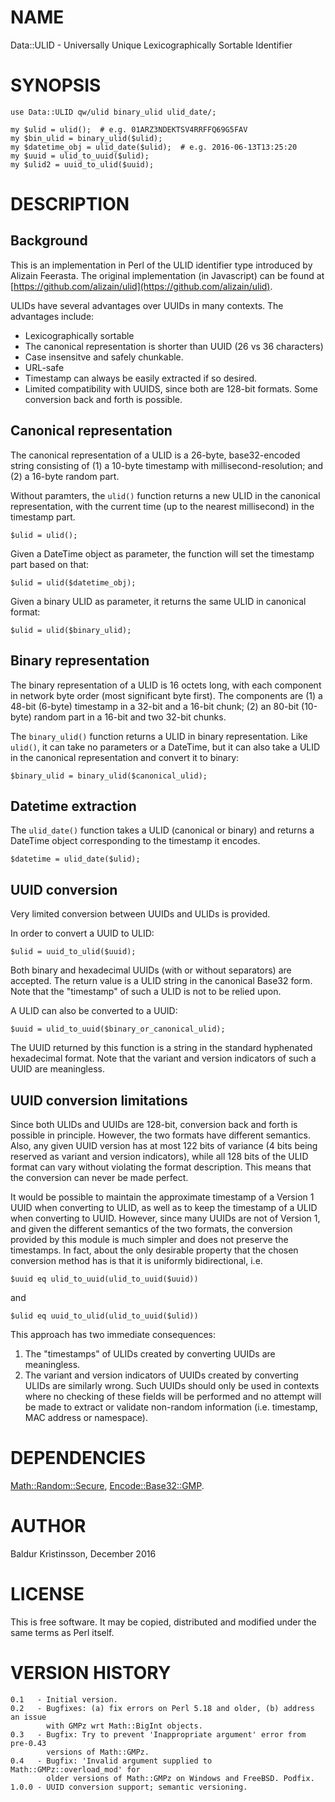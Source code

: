 # NAME

Data::ULID - Universally Unique Lexicographically Sortable Identifier

# SYNOPSIS

    use Data::ULID qw/ulid binary_ulid ulid_date/;

    my $ulid = ulid();  # e.g. 01ARZ3NDEKTSV4RRFFQ69G5FAV
    my $bin_ulid = binary_ulid($ulid);
    my $datetime_obj = ulid_date($ulid);  # e.g. 2016-06-13T13:25:20
    my $uuid = ulid_to_uuid($ulid);
    my $ulid2 = uuid_to_ulid($uuid);

# DESCRIPTION

## Background

This is an implementation in Perl of the ULID identifier type introduced by
Alizain Feerasta. The original implementation (in Javascript) can be found at
[https://github.com/alizain/ulid](https://github.com/alizain/ulid).

ULIDs have several advantages over UUIDs in many contexts. The advantages
include:

- Lexicographically sortable
- The canonical representation is shorter than UUID (26 vs 36 characters)
- Case insensitve and safely chunkable.
- URL-safe
- Timestamp can always be easily extracted if so desired.
- Limited compatibility with UUIDS, since both are 128-bit formats.
Some conversion back and forth is possible.

## Canonical representation

The canonical representation of a ULID is a 26-byte, base32-encoded string
consisting of (1) a 10-byte timestamp with millisecond-resolution; and (2) a
16-byte random part.

Without paramters, the `ulid()` function returns a new ULID in the canonical
representation, with the current time (up to the nearest millisecond) in the
timestamp part.

    $ulid = ulid();

Given a DateTime object as parameter, the function will set the timestamp part
based on that:

    $ulid = ulid($datetime_obj);

Given a binary ULID as parameter, it returns the same ULID in canonical
format:

    $ulid = ulid($binary_ulid);

## Binary representation

The binary representation of a ULID is 16 octets long, with each component in
network byte order (most significant byte first). The components are (1) a
48-bit (6-byte) timestamp in a 32-bit and a 16-bit chunk; (2) an 80-bit
(10-byte) random part in a 16-bit and two 32-bit chunks.

The `binary_ulid()` function returns a ULID in binary representation. Like
`ulid()`, it can take no parameters or a DateTime, but it can also take a
ULID in the canonical representation and convert it to binary:

    $binary_ulid = binary_ulid($canonical_ulid);

## Datetime extraction

The `ulid_date()` function takes a ULID (canonical or binary) and returns
a DateTime object corresponding to the timestamp it encodes.

    $datetime = ulid_date($ulid);

## UUID conversion

Very limited conversion between UUIDs and ULIDs is provided.

In order to convert a UUID to ULID:

    $ulid = uuid_to_ulid($uuid);

Both binary and hexadecimal UUIDs (with or without separators) are accepted.
The return value is a ULID string in the canonical Base32 form. Note that the
"timestamp" of such a ULID is not to be relied upon.

A ULID can also be converted to a UUID:

    $uuid = ulid_to_uuid($binary_or_canonical_ulid);

The UUID returned by this function is a string in the standard hyphenated
hexadecimal format. Note that the variant and version indicators of such a
UUID are meaningless.

## UUID conversion limitations

Since both ULIDs and UUIDs are 128-bit, conversion back and forth is possible
in principle. However, the two formats have different semantics. Also, any
given UUID version has at most 122 bits of variance (4 bits being reserved as
variant and version indicators), while all 128 bits of the ULID format can
vary without violating the format description. This means that the conversion
can never be made perfect.

It would be possible to maintain the approximate timestamp of a Version 1 UUID
when converting to ULID, as well as to keep the timestamp of a ULID when
converting to UUID. However, since many UUIDs are not of Version 1, and given
the different semantics of the two formats, the conversion provided by this
module is much simpler and does not preserve the timestamps. In fact, about
the only desirable property that the chosen conversion method has is that it
is uniformly bidirectional, i.e.

    $uuid eq ulid_to_uuid(ulid_to_uuid($uuid))

and

    $ulid eq uuid_to_ulid(ulid_to_uuid($ulid))

This approach has two immediate consequences:

1. The "timestamps" of ULIDs created by converting UUIDs are meaningless.
2. The variant and version indicators of UUIDs created by converting ULIDs are
similarly wrong. Such UUIDs should only be used in contexts where no checking
of these fields will be performed and no attempt will be made to extract or
validate non-random information (i.e. timestamp, MAC address or namespace).

# DEPENDENCIES

[Math::Random::Secure](https://metacpan.org/pod/Math%3A%3ARandom%3A%3ASecure), [Encode::Base32::GMP](https://metacpan.org/pod/Encode%3A%3ABase32%3A%3AGMP).

# AUTHOR

Baldur Kristinsson, December 2016

# LICENSE

This is free software. It may be copied, distributed and modified under the
same terms as Perl itself.

# VERSION HISTORY

    0.1   - Initial version.
    0.2   - Bugfixes: (a) fix errors on Perl 5.18 and older, (b) address an issue
            with GMPz wrt Math::BigInt objects.
    0.3   - Bugfix: Try to prevent 'Inappropriate argument' error from pre-0.43
            versions of Math::GMPz.
    0.4   - Bugfix: 'Invalid argument supplied to Math::GMPz::overload_mod' for
            older versions of Math::GMPz on Windows and FreeBSD. Podfix.
    1.0.0 - UUID conversion support; semantic versioning.
